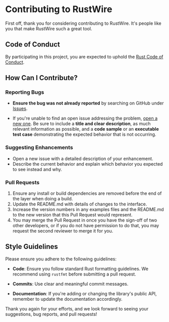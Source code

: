 # Contributing to RustWire

First off, thank you for considering contributing to RustWire. It's people like you that make RustWire such a great tool. 

## Code of Conduct

By participating in this project, you are expected to uphold the [Rust Code of Conduct](https://github.com/rust-lang/rust/blob/master/CODE_OF_CONDUCT.md).

## How Can I Contribute?

### Reporting Bugs

- **Ensure the bug was not already reported** by searching on GitHub under [Issues](https://github.com/moliendocode/rustwire/issues).
  
- If you're unable to find an open issue addressing the problem, [open a new one](https://github.com/moliendocode/rustwire/issues/new). Be sure to include a **title and clear description**, as much relevant information as possible, and a **code sample** or an **executable test case** demonstrating the expected behavior that is not occurring.

### Suggesting Enhancements

- Open a new issue with a detailed description of your enhancement. 
- Describe the current behavior and explain which behavior you expected to see instead and why.
  
### Pull Requests

1. Ensure any install or build dependencies are removed before the end of the layer when doing a build.
2. Update the README.md with details of changes to the interface.
3. Increase the version numbers in any examples files and the README.md to the new version that this Pull Request would represent.
4. You may merge the Pull Request in once you have the sign-off of two other developers, or if you do not have permission to do that, you may request the second reviewer to merge it for you.

## Style Guidelines

Please ensure you adhere to the following guidelines:

- **Code**: Ensure you follow standard Rust formatting guidelines. We recommend using `rustfmt` before submitting a pull request.
  
- **Commits**: Use clear and meaningful commit messages.
  
- **Documentation**: If you're adding or changing the library's public API, remember to update the documentation accordingly.

Thank you again for your efforts, and we look forward to seeing your suggestions, bug reports, and pull requests!
